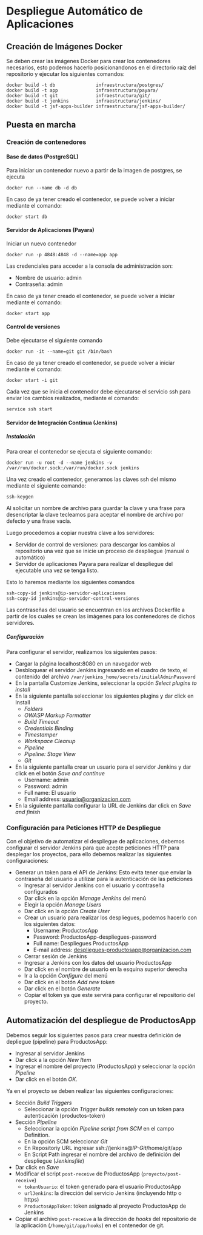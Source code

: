 # Despliegue Automático de Aplicaciones
## Creación de Imágenes Docker
Se deben crear las imágenes Docker para crear los contenedores necesarios, esto podemos hacerlo posicionandonos en el directorio raíz del repositorio y ejecutar los siguientes comandos:
```
docker build -t db               infraestructura/postgres/
docker build -t app              infraestructura/payara/
docker build -t git              infraestructura/git/
docker build -t jenkins          infraestructura/jenkins/
docker build -t jsf-apps-builder infraestructura/jsf-apps-builder/
```

## Puesta en marcha
### Creación de contenedores
#### Base de datos (PostgreSQL)
Para iniciar un contenedor nuevo a partir de la imagen de postgres, se ejecuta
```
docker run --name db -d db
```
En caso de ya tener creado el contenedor, se puede volver a iniciar mediante el comando:
```
docker start db
```

#### Servidor de Aplicaciones (Payara)
Iniciar un nuevo contenedor
```
docker run -p 4848:4848 -d --name=app app
```
Las credenciales para acceder a la consola de administración son:
- Nombre de usuario: admin
- Contraseña: admin

En caso de ya tener creado el contenedor, se puede volver a iniciar mediante el comando:
```
docker start app
```

#### Control de versiones
Debe ejecutarse el siguiente comando
```
docker run -it --name=git git /bin/bash
```
En caso de ya tener creado el contenedor, se puede volver a iniciar mediante el comando:
```
docker start -i git
```
Cada vez que se inicia el contenedor debe ejecutarse el servicio ssh para enviar los cambios realizados, mediante el comando:
```
service ssh start
```

#### Servidor de Integración Continua (Jenkins)
##### Instalación
Para crear el contenedor se ejecuta el siguiente comando:
```
docker run -u root -d --name jenkins -v /var/run/docker.sock:/var/run/docker.sock jenkins
```
Una vez creado el contenedor, generamos las claves ssh del mismo mediante el siguiente comando:
```
ssh-keygen
```
Al solicitar un nombre de archivo para guardar la clave y una frase para desencriptar la clave tecleamos <ENTER> para aceptar el nombre de archivo por defecto y una frase vacía.

Luego procedemos a copiar nuestra clave a los servidores:
- Servidor de control de versiones: para descargar los cambios al repositorio una vez que se inicie un proceso de despliegue (manual o automático)
- Servidor de aplicaciones Payara para realizar el despliegue del ejecutable una vez se tenga listo.

Esto lo haremos mediante los siguientes comandos

```
ssh-copy-id jenkins@ip-servidor-aplicaciones
ssh-copy-id jenkins@ip-servidor-control-versiones
```
Las contraseñas del usuario se encuentran en los archivos Dockerfile a partir de los cuales se crean las imágenes para los contenedores de dichos servidores.

##### Configuración
Para configurar el servidor, realizamos los siguientes pasos:
- Cargar la página localhost:8080 en un navegador web
- Desbloquear el servidor Jenkins ingresando en el cuadro de texto, el contenido del archivo `/var/jenkins_home/secrets/initialAdminPassword`
- En la pantalla Customize Jenkins, seleccionar la opción *Select plugins to install*
- En la siguiente pantalla seleccionar los siguientes plugins y dar click en Install
  - *Folders*
  - *OWASP Markup Formatter*
  - *Build Timeout*
  - *Credentials Binding*
  - *Timestamper*
  - *Workspace Cleanup*
  - *Pipeline*
  - *Pipeline: Stage View*
  - *Git*
- En la siguiente pantalla crear un usuario para el servidor Jenkins y dar click en el botón *Save and continue*
  - Username: admin
  - Password: admin
  - Full name: El usuario
  - Email address: usuario@organizacion.com
- En la siguiente pantalla configurar la URL de Jenkins dar click en *Save and finish*

### Configuración para Peticiones HTTP de Despliegue
Con el objetivo de automatizar el despliegue de aplicaciones, debemos configurar el servidor Jenkins para que acepte peticiones HTTP para desplegar los proyectos, para ello debemos realizar las siguientes configuraciones:
* Generar un token para el API de Jenkins: Esto evita tener que enviar la contraseña del usuario a utilizar para la autenticación de las peticiones
  * Ingresar al servidor Jenkins con el usuario y contraseña configurados
  * Dar click en la opción *Manage Jenkins* del menú
  * Elegir la opción *Manage Users*
  * Dar click en la opción *Create User*
  * Crear un usuario para realizar los despliegues, podemos hacerlo con los siguientes datos:
    * Username: ProductosApp
    * Password: ProductosApp-despliegues-password
    * Full name: Despliegues ProductosApp
    * E-mail address: despliegues-productosapp@organizacion.com
  * Cerrar sesión de Jenkins
  * Ingresar a Jenkins con los datos del usuario ProductosApp
  * Dar click en el nombre de usuario en la esquina superior derecha
  * Ir a la opción *Configure* del menú
  * Dar click en el botón *Add new token*
  * Dar click en el botón *Generate*
  * Copiar el token ya que este servirá para configurar el repositorio del proyecto.

## Automatización del despliegue de ProductosApp
Debemos seguir los siguientes pasos para crear nuestra definición de depliegue (pipeline) para ProductosApp:
- Ingresar al servidor Jenkins
- Dar click a la opción *New Item*
- Ingresar el nombre del proyecto (ProductosApp) y seleccionar la opción *Pipeline*
- Dar click en el botón *OK*.

Ya en el proyecto se deben realizar las siguientes configuraciones:
* Sección *Build Triggers*
  * Seleccionar la opción *Trigger builds remotely* con un token para autenticación (productos-token)
* Sección *Pipeline*
  * Seleccionar la opción *Pipeline script from SCM* en el campo Definition.
  * En la opción SCM seleccionar *Git*
  * En Repositoriy URL ingresar ssh://jenkins@*IP-Git*/home/git/app
  * En Script Path ingresar el nombre del archivo de definición del despliegue (*Jenkinsfile*)
* Dar click en *Save*
* Modificar el script `post-receive` de ProductosApp (`proyecto/post-receive`)
  * `tokenUsuario`: el token generado para el usuario ProductosApp
  * `urlJenkins`: la dirección del servicio Jenkins (incluyendo http o https)
  * `ProductosAppToken`: token asignado al proyecto ProductosApp de Jenkins
* Copiar el archivo `post-receive` a la dirección de *hooks* del repositorio de la aplicación (`/home/git/app/hooks`) en el contenedor de git.
